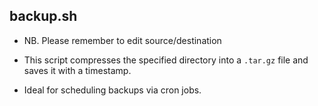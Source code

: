 ## backup.sh
- NB. Please remember to edit source/destination

- This script compresses the specified directory into a `.tar.gz` file and saves it with a timestamp.
- Ideal for scheduling backups via cron jobs.
